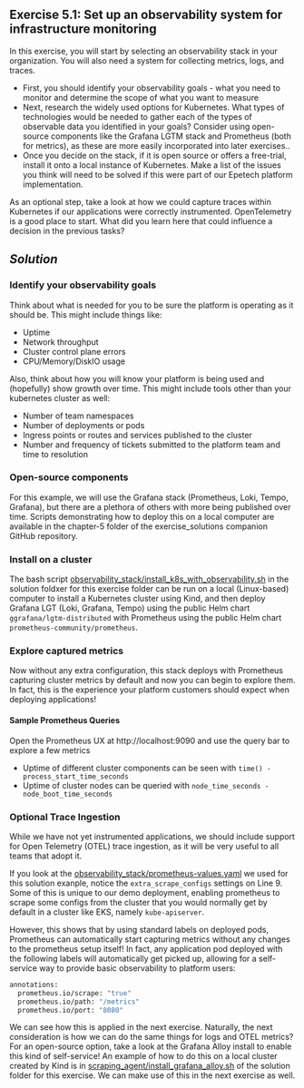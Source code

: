 ## Exercise 5.1: Set up an observability system for infrastructure monitoring

In this exercise, you will start by selecting an observability stack in your organization. You will also need a system for collecting metrics, logs, and traces. 

* First, you should identify your observability goals - what you need to monitor and determine the scope of what you want to measure
* Next, research the widely used options for Kubernetes. What types of technologies would be needed to gather each of the types of observable data you identified in your goals?
Consider using open-source components like the Grafana LGTM stack and Prometheus (both for metrics), as these are more easily incorporated into later exercises.. 
* Once you decide on the stack, if it is open source or offers a free-trial, install it onto a local instance of Kubernetes. Make a list of the issues you think will need to be solved if this were part of our Epetech platform implementation. 

As an optional step, take a look at how we could capture traces within Kubernetes if our applications were correctly instrumented. OpenTelemetry is a good place to start. What did you learn here that could influence a decision in the previous tasks?

## ***Solution***
### Identify your observability goals
Think about what is needed for you to be sure the platform is operating as it should be.  This might include things like:
* Uptime
* Network throughput
* Cluster control plane errors
* CPU/Memory/DiskIO usage

Also, think about how you will know your platform is being used and (hopefully) show growth over time. This might include tools other than your kubernetes cluster as well:
* Number of team namespaces
* Number of deployments or pods
* Ingress points or routes and services published to the cluster
* Number and frequency of tickets submitted to the platform team and time to resolution

### Open-source components
For this example, we will use the Grafana stack (Prometheus, Loki, Tempo, Grafana), but there are a plethora of others with more being published over time.  Scripts demonstrating how to deploy this on a local computer are available in the chapter-5 folder of the exercise_solutions companion GitHub repository.

### Install on a cluster
The bash script [observability_stack/install_k8s_with_observability.sh](./observability_stack/install_k8s_with_observability.sh) in the solution foldxer for this exercise folder can be run on a local (Linux-based) computer to install a Kubernetes cluster using Kind, and then deploy Grafana LGT (Loki, Grafana, Tempo) using the public Helm chart `ggrafana/lgtm-distributed` with Prometheus using the public Helm chart `prometheus-community/prometheus`. 

### Explore captured metrics
Now without any extra configuration, this stack deploys with Prometheus capturing cluster metrics by default and now you can begin to explore them.  In fact, this is the experience your platform customers should expect when deploying applications!

#### Sample Prometheus Queries
Open the Prometheus UX at http://localhost:9090 and use the query bar to explore a few metrics
  - Uptime of different cluster components can be seen with `time() - process_start_time_seconds`
  - Uptime of cluster nodes can be queried with `node_time_seconds - node_boot_time_seconds`

### Optional Trace Ingestion
While we have not yet instrumented applications, we should include support for Open Telemetry (OTEL) trace ingestion, as it will be very useful to all teams that adopt it.

If you look at the [observability_stack/prometheus-values.yaml](./observability_stack/prometheus-values.yaml) we used for this solution exanple, notice the `extra_scrape_configs` settings on Line 9.  Some of this is unique to our demo deployment, enabling prometheus to scrape some configs from the cluster that you would normally get by default in a cluster like EKS, namely `kube-apiserver`.  

However, this shows that by using standard labels on deployed pods, Prometheus can automatically start capturing metrics without any changes to the prometheus setup itself!   In fact, any application pod deployed with the following labels will automatically get picked up, allowing for a self-service way to provide basic observability to platform users:

``` bash
annotations:
  prometheus.io/scrape: "true"
  prometheus.io/path: "/metrics"
  prometheus.io/port: "8080"
```

We can see how this is applied in the next exercise.  Naturally, the next consideration is how we can do the same things for logs and OTEL metrics?  For an open-source option, take a look at the Grafana Alloy install to enable this kind of self-service!  An example of how to do this on a local cluster created by Kind is in [scraping_agent/install_grafana_alloy.sh](./scraping_Agent/install_grafana_alloy.sh) of the solution folder for this exercise.  We can make use of this in the next exercise as well.